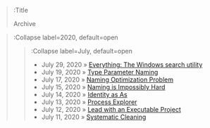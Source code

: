 > :Title
>
> Archive

> :Collapse label=2020, default=open
>
> > :Collapse label=July, default=open
> > - July 29, 2020 » [Everything: The Windows search utility](/2020-07-29_everything)
> > - July 19, 2020 » [Type Parameter Naming](/2020-07-19_type_parameter_naming)
> > - July 17, 2020 » [Naming Optimization Problem](/2020-07-17_naming_optimization_problem)
> > - July 15, 2020 » [Naming is Impossibly Hard](/2020-07-15_naming_is_impossibly_hard)
> > - July 14, 2020 » [Identity as As](/2020-07-14_identity_as_as)
> > - July 13, 2020 » [Process Explorer](/2020-07-13_process_explorer)
> > - July 12, 2020 » [Lead with an Executable Project](/2020-07-12_executable_project_first)
> > - July 11, 2020 » [Systematic Cleaning](/2020-07-11_systematic_cleaning)